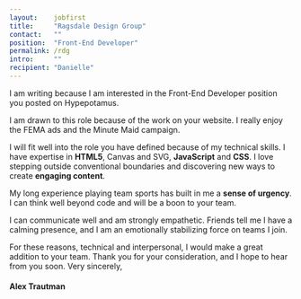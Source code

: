 ```yaml
---
layout:    jobfirst
title:     "Ragsdale Design Group"
contact:   ""
position:  "Front-End Developer"
permalink: /rdg
intro:     ""
recipient: "Danielle"
---
```

<p>
    I am writing because I am interested in the Front-End Developer position you posted on Hypepotamus.
</p>
<p>
    I am drawn to this role because of the work on your website. I really enjoy the FEMA ads and the Minute Maid campaign.
</p>
<p>
    I will fit well into the role you have defined because of my technical skills. I have expertise in <b>HTML5</b>, Canvas and SVG, <b>JavaScript</b> and <b>CSS</b>. I love stepping outside conventional boundaries and discovering new ways to create <b>engaging content</b>.
</p>
<p>
    My long experience playing team sports has built in me a <b>sense of urgency</b>. I can think well beyond code and will be a boon to your team.
</p>
<p>
    I can communicate well and am strongly empathetic. Friends tell me I have a calming presence, and I am an emotionally stabilizing force on teams I join.
</p>
<p>
    For these reasons, technical and interpersonal, I would make a great addition to your team. Thank you for your consideration, and I hope to hear from you soon. Very sincerely,
</p>
<h4> Alex Trautman</h4>
